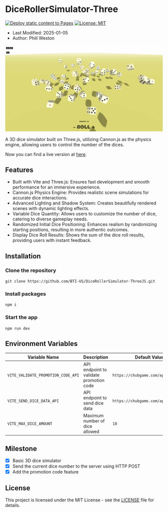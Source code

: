 # DiceRollerSimulator-Three

[![Deploy static content to Pages](https://github.com/BTI-US/DiceRollerSimulator-ThreeJS/actions/workflows/static.yml/badge.svg?branch=main)](https://github.com/BTI-US/DiceRollerSimulator-ThreeJS/actions/workflows/static.yml)
[![License: MIT](https://img.shields.io/badge/License-MIT-yellow.svg)](https://opensource.org/licenses/MIT)

- Last Modified: 2025-01-05
- Author: Phill Weston

![screenshot](images/diceRollerSimulator0.jpg)

A 3D dice simulator built on Three.js, utilizing Cannon.js as the physics engine, allowing users to control the number of the dices.

Now you can find a live version at [here](https://bti-us.github.io/DiceRollerSimulator-ThreeJS/).

## Features

- Built with Vite and Three.js: Ensures fast development and smooth performance for an immersive experience.
- Cannon.js Physics Engine: Provides realistic scene simulations for accurate dice interactions.
- Advanced Lighting and Shadow System: Creates beautifully rendered scenes with dynamic lighting effects.
- Variable Dice Quantity: Allows users to customize the number of dice, catering to diverse gameplay needs.
- Randomized Initial Dice Positioning: Enhances realism by randomizing starting positions, resulting in more authentic outcomes.
- Display Dice Roll Results: Shows the sum of the dice roll results, providing users with instant feedback.

## Installation

### Clone the repository

```shell
git clone https://github.com/BTI-US/DiceRollerSimulator-ThreeJS.git
```

### Install packages

```shell
npm i
```

### Start the app

```shell
npm run dev
```

## Environment Variables

|Variable Name|Description|Default Value|
|-|-|-|
|`VITE_VALIDATE_PROMOTION_CODE_API`|API endpoint to validate promotion code|`https://chubgame.com/api/validate`|
|`VITE_SEND_DICE_DATA_API`|API endpoint to send dice data|`https://chubgame.com/api/send`|
|`VITE_MAX_DICE_AMOUNT`|Maximum number of dice allowed|`10`|

## Milestone

- [x] Basic 3D dice simulator
- [x] Send the current dice number to the server using HTTP POST
- [x] Add the promotion code feature

## License

This project is licensed under the MIT License - see the [LICENSE](LICENSE) file for details.
